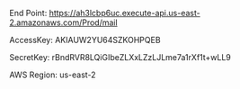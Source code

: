 End Point: https://ah3lcbp6uc.execute-api.us-east-2.amazonaws.com/Prod/mail

AccessKey: AKIAUW2YU64SZKOHPQEB

SecretKey: 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

AWS Region: us-east-2